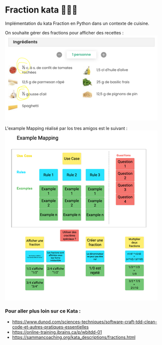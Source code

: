 # Fraction kata 🐍🧑‍🍳

Implémentation du kata Fraction en Python dans un contexte de cuisine.

On souhaite gérer des fractions pour afficher des recettes : 
![Contexte.png](Contexte.png)

L'example Mapping réalisé par los tres amigos est le suivant : 
![Example Mapping - Fraction.png](Example%20Mapping%20-%20Fraction.png)


### Pour aller plus loin sur ce Kata : 

- https://www.dunod.com/sciences-techniques/software-craft-tdd-clean-code-et-autres-pratiques-essentielles
- https://online-training.jbrains.ca/p/wbitdd-01
- https://sammancoaching.org/kata_descriptions/fractions.html

